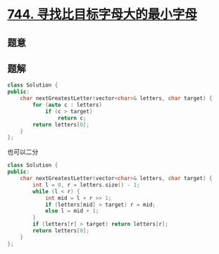 #   [744. 寻找比目标字母大的最小字母](https://leetcode.cn/problems/find-smallest-letter-greater-than-target/)

## 题意



## 题解



```c++
class Solution {
public:
    char nextGreatestLetter(vector<char>& letters, char target) {
        for (auto c : letters)
            if (c > target)
                return c;
        return letters[0];
    }
};
```

也可以二分

```c++
class Solution {
public:
    char nextGreatestLetter(vector<char>& letters, char target) {
        int l = 0, r = letters.size() - 1;
        while (l < r) {
            int mid = l + r >> 1;
            if (letters[mid] > target) r = mid;
            else l = mid + 1;
        }
        if (letters[r] > target) return letters[r];
        return letters[0];
    }
};
```



```python3

```

